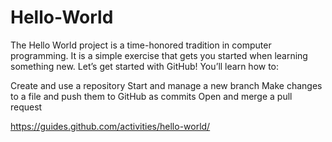 # Hello-World
The Hello World project is a time-honored tradition in computer programming. It is a simple exercise that gets you started when learning something new. Let’s get started with GitHub!
You’ll learn how to:

Create and use a repository
Start and manage a new branch
Make changes to a file and push them to GitHub as commits
Open and merge a pull request

https://guides.github.com/activities/hello-world/
